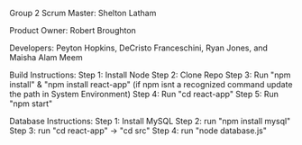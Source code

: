 Group 2
Scrum Master:
Shelton Latham

Product Owner: 
Robert Broughton

Developers:
Peyton Hopkins,
DeCristo Franceschini, 
Ryan Jones,
and Maisha Alam Meem

Build Instructions:
Step 1: Install Node
Step 2: Clone Repo
Step 3: Run "npm install" & "npm install react-app" (if npm isnt a recognized command update the path in System Environment)
Step 4: Run "cd react-app"
Step 5: Run "npm start"

Database Instructions:
Step 1: Install MySQL
Step 2: run "npm install mysql"
Step 3: run "cd react-app" -> "cd src"
Step 4: run "node database.js"
